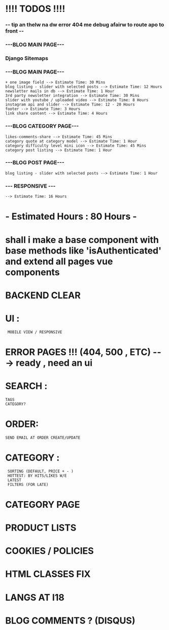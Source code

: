 # !!!! TODOS !!!!
### -- tip an thelw na dw error 404 me debug afairw to route apo to front -- ###
### ---BLOG MAIN PAGE--- ###

### Django Sitemaps ###

### ---BLOG MAIN PAGE--- ###
    + one image field --> Estimate Time: 30 Mins
    blog listing - slider with selected posts --> Estimate Time: 12 Hours
    newsletter mails in db --> Estimate Time: 1 Hour
    3rd party newsletter integration --> Estimate Time: 30 Mins
    slider with youtube / uploaded video --> Estimate Time: 8 Hours
    instagram api and slider --> Estimate Time: 12 - 20 Hours
    footer --> Estimate Time: 3 Hours
    link share content --> Estimate Time: 4 Hours

### ---BLOG CATEGORY PAGE--- ###
    likes-comments-share --> Estimate Time: 45 Mins
    category quote at category model --> Estimate Time: 1 Hour
    category difficulty level mini icon --> Estimate Time: 45 Mins
    category post listing --> Estimate Time: 1 Hour

### ---BLOG POST PAGE--- ###
    blog listing - slider with selected posts --> Estimate Time: 1 Hour


### --- RESPONSIVE --- ###
    --> Estimate Time: 16 Hours


# - Estimated Hours : 80 Hours - #


# shall i make a base component with base methods like 'isAuthenticated' and extend all pages vue components
# BACKEND CLEAR

# UI :
```
 MOBILE VIEW / RESPONSIVE
```

# ERROR PAGES !!! (404, 500 , ETC) ---> ready , need an ui

# SEARCH :
```
TAGS
CATEGORY?
```

# ORDER:
```
SEND EMAIL AT ORDER CREATE/UPDATE
```

# CATEGORY :
```
 SORTING (DEFAULT, PRICE + - )
 HOTTEST: BY HITS/LIKES W/E
 LATEST
 FILTERS (FOR LATE)
```

# CATEGORY PAGE
# PRODUCT LISTS
# COOKIES / POLICIES

# HTML CLASSES FIX
# LANGS AT I18

# BLOG COMMENTS ? (DISQUS)
